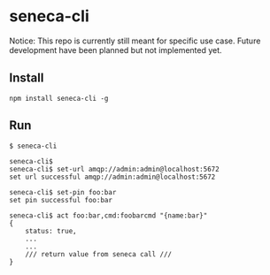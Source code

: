 # seneca-cli

Notice: This repo is currently still meant for specific use case. Future development have been planned but not implemented yet. 

## Install
```
npm install seneca-cli -g
```

## Run
```
$ seneca-cli

seneca-cli$
seneca-cli$ set-url amqp://admin:admin@localhost:5672
set url successful amqp://admin:admin@localhost:5672

seneca-cli$ set-pin foo:bar
set pin successful foo:bar

seneca-cli$ act foo:bar,cmd:foobarcmd "{name:bar}"
{ 
    status: true, 
    ...
    ...
    /// return value from seneca call ///
}
 
```



